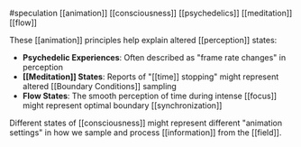 #speculation 
[[animation]] [[consciousness]] [[psychedelics]] [[meditation]] [[flow]]

These [[animation]] principles help explain altered [[perception]] states:

- **Psychedelic Experiences**: Often described as "frame rate changes" in perception
- **[[Meditation]] States**: Reports of "[[time]] stopping" might represent altered [[Boundary Conditions]] sampling
- **Flow States**: The smooth perception of time during intense [[focus]] might represent optimal boundary [[synchronization]]

Different states of [[consciousness]] might represent different "animation settings" in how we sample and process [[information]] from the [[field]].